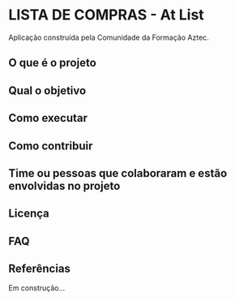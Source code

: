 # LISTA DE COMPRAS - At List

Aplicação construída pela Comunidade da Formação Aztec.

## O que é o projeto


## Qual o objetivo


## Como executar


## Como contribuir


## Time ou pessoas que colaboraram e estão envolvidas no projeto


## Licença


## FAQ


## Referências



Em construção...
